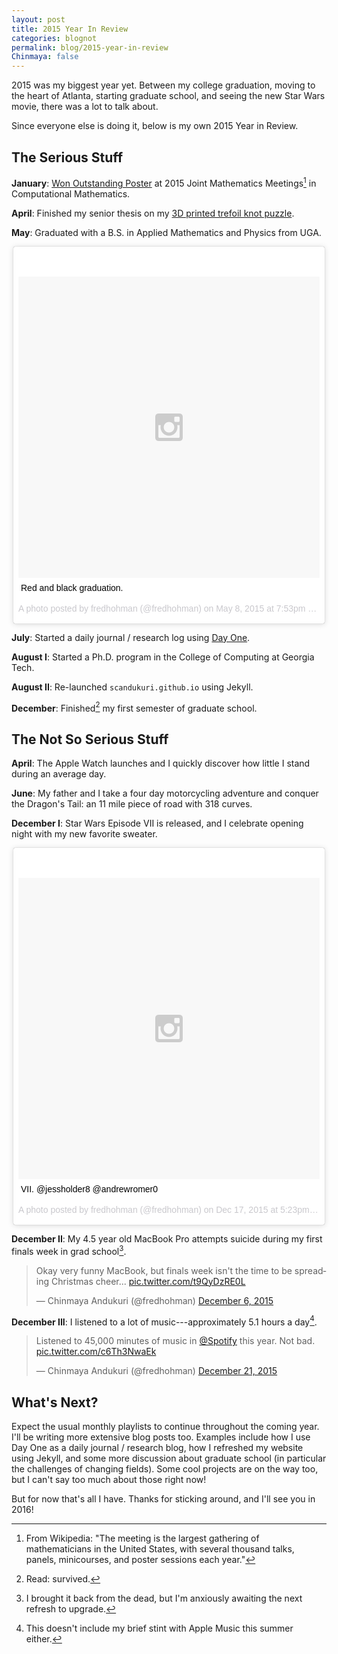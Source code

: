 ```yaml
---
layout: post
title: 2015 Year In Review
categories: blognot
permalink: blog/2015-year-in-review
Chinmaya: false
---
```


2015 was my biggest year yet. Between my college graduation, moving to the heart of Atlanta, starting graduate school, and seeing the new Star Wars movie, there was a lot to talk about.

<!--more-->

Since everyone else is doing it, below is my own 2015 Year in Review.

## The Serious Stuff

**January**: [Won Outstanding Poster][jmm] at 2015 Joint Mathematics Meetings[^fn-jmm] in Computational Mathematics.

**April**: Finished my senior thesis on my [3D printed trefoil knot puzzle][trefoil].

**May**: Graduated with a B.S. in Applied Mathematics and Physics from UGA.

<div style="max-width: 500px; margin: 0 auto">
<blockquote class="instagram-media" data-instgrm-captioned data-instgrm-version="6" style=" background:#FFF; border:0; border-radius:3px; box-shadow:0 0 1px 0 rgba(0,0,0,0.5),0 1px 10px 0 rgba(0,0,0,0.15); margin: 1px; max-width:658px; padding:0; width:99.375%; width:-webkit-calc(100% - 2px); width:calc(100% - 2px);"><div style="padding:8px;"> <div style=" background:#F8F8F8; line-height:0; margin-top:40px; padding:50% 0; text-align:center; width:100%;"> <div style=" background:url(data:image/png;base64,iVBORw0KGgoAAAANSUhEUgAAACwAAAAsCAMAAAApWqozAAAAGFBMVEUiIiI9PT0eHh4gIB4hIBkcHBwcHBwcHBydr+JQAAAACHRSTlMABA4YHyQsM5jtaMwAAADfSURBVDjL7ZVBEgMhCAQBAf//42xcNbpAqakcM0ftUmFAAIBE81IqBJdS3lS6zs3bIpB9WED3YYXFPmHRfT8sgyrCP1x8uEUxLMzNWElFOYCV6mHWWwMzdPEKHlhLw7NWJqkHc4uIZphavDzA2JPzUDsBZziNae2S6owH8xPmX8G7zzgKEOPUoYHvGz1TBCxMkd3kwNVbU0gKHkx+iZILf77IofhrY1nYFnB/lQPb79drWOyJVa/DAvg9B/rLB4cC+Nqgdz/TvBbBnr6GBReqn/nRmDgaQEej7WhonozjF+Y2I/fZou/qAAAAAElFTkSuQmCC); display:block; height:44px; margin:0 auto -44px; position:relative; top:-22px; width:44px;"></div></div> <p style=" margin:8px 0 0 0; padding:0 4px;"> <a href="https://www.instagram.com/p/2cfNmdltBr/" style=" color:#000; font-family:Arial,sans-serif; font-size:14px; font-style:normal; font-weight:normal; line-height:17px; text-decoration:none; word-wrap:break-word;" target="_blank">Red and black graduation.</a></p> <p style=" color:#c9c8cd; font-family:Arial,sans-serif; font-size:14px; line-height:17px; margin-bottom:0; margin-top:8px; overflow:hidden; padding:8px 0 7px; text-align:center; text-overflow:ellipsis; white-space:nowrap;">A photo posted by fredhohman (@fredhohman) on <time style=" font-family:Arial,sans-serif; font-size:14px; line-height:17px;" datetime="2015-05-09T02:53:47+00:00">May 8, 2015 at 7:53pm PDT</time></p></div></blockquote> <script async defer src="//platform.instagram.com/en_US/embeds.js"></script>
</div>

**July**: Started a daily journal / research log using [Day One][dayone].

**August I**: Started a Ph.D. program in the College of Computing at Georgia Tech. 

**August II**: Re-launched `scandukuri.github.io` using Jekyll.

**December**: Finished[^fn-grad] my first semester of graduate school.

## The Not So Serious Stuff

**April**: The Apple Watch launches and I quickly discover how little I stand during an average day.

**June**: My father and I take a four day motorcycling adventure and conquer the Dragon's Tail: an 11 mile piece of road with 318 curves. 

**December I**: Star Wars Episode VII is released, and I celebrate opening night with my new favorite sweater.

<div style="max-width: 500px; margin: 0 auto">
<blockquote class="instagram-media" data-instgrm-captioned data-instgrm-version="6" style=" background:#FFF; border:0; border-radius:3px; box-shadow:0 0 1px 0 rgba(0,0,0,0.5),0 1px 10px 0 rgba(0,0,0,0.15); margin: 1px; max-width:658px; padding:0; width:99.375%; width:-webkit-calc(100% - 2px); width:calc(100% - 2px);"><div style="padding:8px;"> <div style=" background:#F8F8F8; line-height:0; margin-top:40px; padding:50.0% 0; text-align:center; width:100%;"> <div style=" background:url(data:image/png;base64,iVBORw0KGgoAAAANSUhEUgAAACwAAAAsCAMAAAApWqozAAAAGFBMVEUiIiI9PT0eHh4gIB4hIBkcHBwcHBwcHBydr+JQAAAACHRSTlMABA4YHyQsM5jtaMwAAADfSURBVDjL7ZVBEgMhCAQBAf//42xcNbpAqakcM0ftUmFAAIBE81IqBJdS3lS6zs3bIpB9WED3YYXFPmHRfT8sgyrCP1x8uEUxLMzNWElFOYCV6mHWWwMzdPEKHlhLw7NWJqkHc4uIZphavDzA2JPzUDsBZziNae2S6owH8xPmX8G7zzgKEOPUoYHvGz1TBCxMkd3kwNVbU0gKHkx+iZILf77IofhrY1nYFnB/lQPb79drWOyJVa/DAvg9B/rLB4cC+Nqgdz/TvBbBnr6GBReqn/nRmDgaQEej7WhonozjF+Y2I/fZou/qAAAAAElFTkSuQmCC); display:block; height:44px; margin:0 auto -44px; position:relative; top:-22px; width:44px;"></div></div> <p style=" margin:8px 0 0 0; padding:0 4px;"> <a href="https://www.instagram.com/p/_aiGpwFtFA/" style=" color:#000; font-family:Arial,sans-serif; font-size:14px; font-style:normal; font-weight:normal; line-height:17px; text-decoration:none; word-wrap:break-word;" target="_blank">VII. @jessholder8 @andrewromer0</a></p> <p style=" color:#c9c8cd; font-family:Arial,sans-serif; font-size:14px; line-height:17px; margin-bottom:0; margin-top:8px; overflow:hidden; padding:8px 0 7px; text-align:center; text-overflow:ellipsis; white-space:nowrap;">A photo posted by fredhohman (@fredhohman) on <time style=" font-family:Arial,sans-serif; font-size:14px; line-height:17px;" datetime="2015-12-18T01:23:07+00:00">Dec 17, 2015 at 5:23pm PST</time></p></div></blockquote> <script async defer src="//platform.instagram.com/en_US/embeds.js"></script>
</div>

**December II**: My 4.5 year old MacBook Pro attempts suicide during my first finals week in grad school[^fn-mbp].

<blockquote class="twitter-tweet tw-align-center" lang="en"><p lang="en" dir="ltr">Okay very funny MacBook, but finals week isn&#39;t the time to be spreading Christmas cheer... <a href="https://t.co/t9QyDzRE0L">pic.twitter.com/t9QyDzRE0L</a></p>&mdash; Chinmaya Andukuri (@fredhohman) <a href="https://twitter.com/fredhohman/status/673593320271183872">December 6, 2015</a></blockquote> <script async src="//platform.twitter.com/widgets.js" charset="utf-8"></script>

**December III**: I listened to a lot of music---approximately 5.1 hours a day[^fn-am].

<blockquote class="twitter-tweet tw-align-center" lang="en"><p lang="en" dir="ltr">Listened to 45,000 minutes of music in <a href="https://twitter.com/Spotify">@Spotify</a> this year. Not bad. <a href="https://t.co/c6Th3NwaEk">pic.twitter.com/c6Th3NwaEk</a></p>&mdash; Chinmaya Andukuri (@fredhohman) <a href="https://twitter.com/fredhohman/status/678803090456317953">December 21, 2015</a></blockquote> <script async src="//platform.twitter.com/widgets.js" charset="utf-8"></script>

## What's Next?

Expect the usual monthly playlists to continue throughout the coming year. I'll be writing more extensive blog posts too. Examples include how I use Day One as a daily journal / research blog, how I refreshed my website using Jekyll, and some more discussion about graduate school (in particular the challenges of changing fields). Some cool projects are on the way too, but I can't say too much about those right now!

But for now that's all I have. Thanks for sticking around, and I'll see you in 2016!

[^fn-jmm]: From Wikipedia: "The meeting is the largest gathering of mathematicians in the United States, with several thousand talks, panels, minicourses, and poster sessions each year."

[^fn-grad]: Read: survived.

[^fn-mbp]: I brought it back from the dead, but I'm anxiously awaiting the next refresh to upgrade.

[^fn-am]: This doesn't include my brief stint with Apple Music this summer either.

[jmm]: http://scandukuri.github.io/projects/mathematics-&-computational-science-reu/ "My REU Project."
[trefoil]: http://scandukuri.github.io/blog/3d-printing-in-topology/ "My Senior Thesis."
[dayone]: http://dayoneapp.com "Day One App."